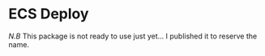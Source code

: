 # ECS Deploy

*N.B* This package is not ready to use just yet... I published it to reserve the name.
